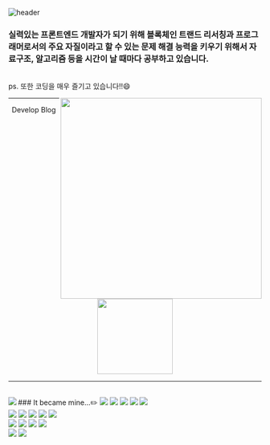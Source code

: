 ![header](https://capsule-render.vercel.app/api?type=waving&color=3178C6&height=150&section=header&text=Don't%20Repeat%20Yourself&fontSize=65&animation=fadeIn&fontColor=f2e9e4)
### 실력있는 프론트엔드 개발자가 되기 위해 블록체인 트랜드 리서칭과 프로그래머로서의 주요 자질이라고 할 수 있는 문제 해결 능력을 키우기 위해서 자료구조, 알고리즘 등을 시간이 날 때마다 공부하고 있습니다.
<br>
ps. 또한 코딩을 매우 즐기고 있습니다!!😄
<div align="center">
  
<img style="width:400px;" align="right" src="https://github-readme-stats.vercel.app/api?username=bosees&show_icons=true&theme=dracula&hide="/>
 
 ---
Develop Blog
  
<a href="https://velog.io/@yeoungil012">
  <img style="width:150px;" src="https://img.shields.io/badge/Velog-1cca97?style=flat-square&logo=Vimeo&logoColor=white"/>
</a>
 
 <br>
 
</div>
  
 ---
 
 <br>
 
<img align="left" src="https://github-readme-stats.vercel.app/api/top-langs/?username=doggysummer&theme=dracula&exclude_repo=Computer-Science-Engineering&layout=compact&langs_count=10"/>
 
<div align="left">
  ### It became mine...✏️
  <img src="https://img.shields.io/badge/HTML-d00000?style=flat-square&logo=HTML5&logoColor=white"/>
  <img src="https://img.shields.io/badge/CSS-1a759f?style=flat-square&logo=CSS3&logoColor=white"/>
  <img src="https://img.shields.io/badge/JavaScript-ffb13b?style=flat-square&logo=javascript&logoColor=white"/>
  <img src="https://img.shields.io/badge/TypeScript-3178C6?style=flat-square&logo=Typescript&logoColor=white"/>
  <img src="https://img.shields.io/badge/Solidity-363636?style=flat-square&logo=Solidity&logoColor=white"/>
  <br>
  <img src="https://img.shields.io/badge/React-61DAFB?style=flat-square&logo=React&logoColor=white"/>
  <img src="https://img.shields.io/badge/styled%2Dcomponents-DB7093?style=flat-square&logo=styled%2Dcomponents&logoColor=white"/>
  <img src="https://img.shields.io/badge/Tailwind CSS-06B6D4?style=flat-square&logo=Tailwind CSS&logoColor=white"/>
  <img src="https://img.shields.io/badge/Redux-764ABC?style=flat-square&logo=Redux&logoColor=white"/>
  <img src="https://img.shields.io/badge/Recoil-764ABC?style=flat-square&logo=Redux&logoColor=white"/>
  <br>
  <img src="https://img.shields.io/badge/Web3.js & ethers.js-C21325?style=flat-square&logo=Web3.js&logoColor=white"/>
  <img src="https://img.shields.io/badge/MongoDB-47A248?style=flat-square&logo=MongoDB&logoColor=white"/>
  <img src="https://img.shields.io/badge/PostgreSQL-4169E1?style=flat-square&logo=PostgreSQL&logoColor=white"/>
  <img src="https://img.shields.io/badge/Amazon AWS-232F3E?style=flat-square&logo=Amazon AWS&logoColor=white"/>
  <br>
  <img src="https://img.shields.io/badge/GraphQL-E10098?style=flat-square&logo=GraphQL&logoColor=white"/>
  <img src="https://img.shields.io/badge/Jest-C21325?style=flat-square&logo=Jest&logoColor=white"/>
</div>
